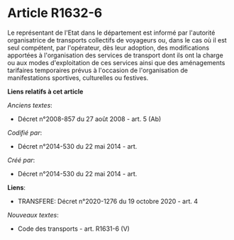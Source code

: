 # Article R1632-6

Le représentant de l'Etat dans le département est informé par l'autorité organisatrice de transports collectifs de voyageurs
ou, dans le cas où il est seul compétent, par l'opérateur, dès leur adoption, des modifications apportées à l'organisation
des services de transport dont ils ont la charge ou aux modes d'exploitation de ces services ainsi que des aménagements
tarifaires temporaires prévus à l'occasion de l'organisation de manifestations sportives, culturelles ou festives.

**Liens relatifs à cet article**

_Anciens textes_:

  - Décret n°2008-857 du 27 août 2008 - art. 5 (Ab)

_Codifié par_:

  - Décret n°2014-530 du 22 mai 2014 - art.

_Créé par_:

  - Décret n°2014-530 du 22 mai 2014 - art.

**Liens**:

  - TRANSFERE: Décret n°2020-1276 du 19 octobre 2020 - art. 4

_Nouveaux textes_:

  - Code des transports - art. R1631-6 (V)
